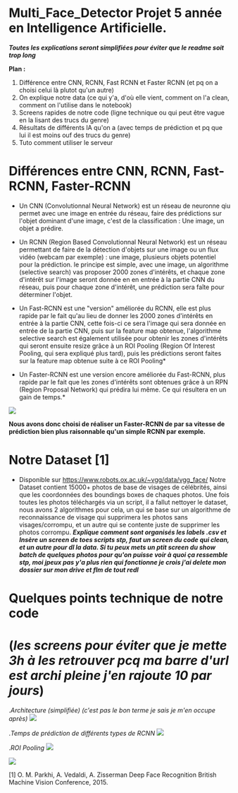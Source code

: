 # Multi_Face_Detector Projet 5 année en Intelligence Artificielle.
*__Toutes les explications seront simplifiées pour éviter que le readme soit trop long__*

**Plan :**
  1. Différence entre CNN, RCNN, Fast RCNN et Faster RCNN (et pq on a choisi celui là plutot qu'un autre)
  2. On explique notre data (ce qui y'a, d'où elle vient, comment on l'a clean, comment on l'utilise dans le notebook)
  3. Screens rapides de notre code (ligne technique ou qui peut être vague en la lisant des trucs du genre)
  4. Résultats de différents IA qu'on a (avec temps de prédiction et pq que lui il est moins ouf des trucs du genre)
  5. Tuto comment utiliser le serveur

# Différences entre CNN, RCNN, Fast-RCNN, Faster-RCNN
* Un CNN (Convolutionnal Neural Network) est un réseau de neuronne qiu permet avec une image en entrée du réseau, faire des prédictions sur l'objet dominant d'une image, c'est de la classification : Une image, un objet a prédire.

* Un RCNN (Region Based Convolutionnal Neural Network) est un réseau permettant de faire de la détection d'objets sur une image ou un flux vidéo (webcam par exemple) : une image, plusieurs objets potentiel pour la prédiction. le principe est simple, avec une image, un algorithme (selective search) vas proposer 2000 zones d'intérêts, et chaque zone d'intérêt sur l'image seront donnée en en entrée à la partie CNN du réseau, puis pour chaque zone d'intérêt, une prédiction sera faîte pour déterminer l'objet.

* Un Fast-RCNN est une "version" améliorée du RCNN, elle est plus rapide par le fait qu'au lieu de donner les 2000 zones d'intérêts en entrée à la partie CNN, cette fois-ci ce sera l'image qui sera donnée en entrée de la partie CNN, puis sur la feature map obtenue, l'algorithme selective search est également utilisée pour obtenir les zones d'intérêts qui seront ensuite resize grâce à un ROI Pooling (Region Of Interest Pooling, qui sera expliqué plus tard), puis les prédictions seront faites sur la feature map obtenue suite à ce ROI Pooling*

* Un Faster-RCNN est une version encore améliorée du Fast-RCNN, plus rapide par le fait que les zones d'intérêts sont obtenues grâce à un RPN (Region Proposal Network) qui prédira lui même. Ce qui résultera en un gain de temps.*

![](https://i.ytimg.com/vi/v5bFVbQvFRk/maxresdefault.jpg)

__Nous avons donc choisi de réaliser un Faster-RCNN de par sa vitesse de prédiction bien plus raisonnable qu'un simple RCNN par exemple.__

# Notre Dataset [1]
* Disponible sur https://www.robots.ox.ac.uk/~vgg/data/vgg_face/ Notre Dataset contient 15000+ photos de base de visages de célébrités, ainsi que les coordonnées des boundings boxes de chaques photos. Une fois toutes les photos téléchargés via un script, il a fallut nettoyer le dataset, nous avons 2 algorithmes pour cela, un qui se base sur un algorithme de reconnaissance de visage qui supprimera les photos sans visages/corrompu, et un autre qui se contente juste de supprimer les photos corrompu. *__Explique comment sont organisés les labels .csv et Insère un screen de toes scripts stp, faut un screen du code qui clean, et un autre pour dl la data. Si tu peux mets un ptit screen du show batch de quelques photos pour qu'on puisse voir à quoi ça ressemble stp, moi jpeux pas y'a plus rien qui fonctionne je crois j'ai delete mon dossier sur mon drive et flm de tout redl__*  

# Quelques points technique de notre code

# (*les screens pour éviter que je mette 3h à les retrouver pcq ma barre d'url est archi pleine j'en rajoute 10 par jours*)
 .*Architecture (simplifiée) (c'est pas le bon terme je sais je m'en occupe après)*
![](https://miro.medium.com/max/875/1*pSnVmJCyQIRKHDPt3cfnXA.png)

 .*Temps de prédiction de différents types de RCNN*
![](https://miro.medium.com/max/875/1*4gGddZpKeNIPBoVxYECd5w.png)

 .*ROI Pooling*
![](https://deepsense.ai/wp-content/uploads/2017/02/roi_pooling-1.gif.pagespeed.ce.5V5mycIRNu.gif)

![](https://d2l.ai/_images/roi.svg)

[1] O. M. Parkhi, A. Vedaldi, A. Zisserman
Deep Face Recognition
British Machine Vision Conference, 2015.
